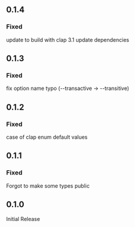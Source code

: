 ## 0.1.4

### Fixed

update to build with clap 3.1
update dependencies

## 0.1.3

### Fixed

fix option name typo (--transactive -> --transitive)

## 0.1.2

### Fixed

case of clap enum default values

## 0.1.1

### Fixed

Forgot to make some types public

## 0.1.0

Initial Release
